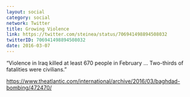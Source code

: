 ```yaml
---
layout: social
category: social
network: Twitter
title: Growing Violence
link: https://twitter.com/steinea/status/706941498894508032
twitterID: 706941498894508032
date: 2016-03-07
---
```


“Violence in Iraq killed at least 670 people in February ... Two-thirds of fatalities were civilians.”

<https://www.theatlantic.com/international/archive/2016/03/baghdad-bombing/472470/>

